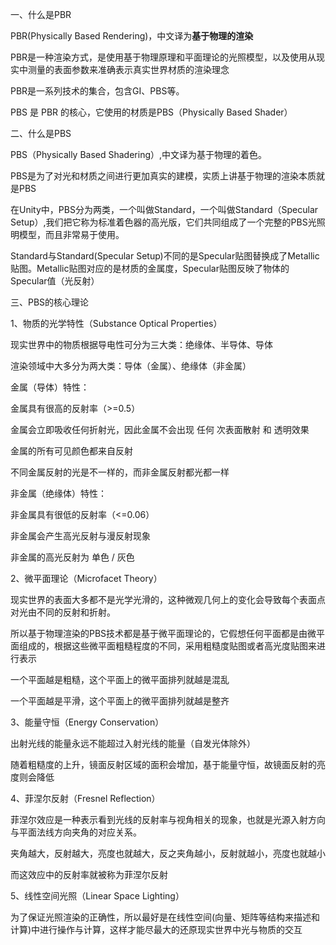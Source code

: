 一、什么是PBR

PBR(Physically Based Rendering)，中文译为**基于物理的渲染**

PBR是一种渲染方式，是使用基于物理原理和平面理论的光照模型，以及使用从现实中测量的表面参数来准确表示真实世界材质的渲染理念

PBR是一系列技术的集合，包含GI、PBS等。

PBS 是 PBR 的核心，它使用的材质是PBS（Physically Based Shader）

二、什么是PBS

PBS（Physically Based Shadering）,中文译为基于物理的着色。

PBS是为了对光和材质之间进行更加真实的建模，实质上讲基于物理的渲染本质就是PBS

在Unity中，PBS分为两类，一个叫做Standard，一个叫做Standard（Specular Setup）,我们把它称为标准着色器的高光版，它们共同组成了一个完整的PBS光照明模型，而且非常易于使用。



Standard与Standard(Specular Setup)不同的是Specular贴图替换成了Metallic贴图。Metallic贴图对应的是材质的金属度，Specular贴图反映了物体的Specular值（光反射）



三、PBS的核心理论

1、物质的光学特性（Substance Optical Properties）

现实世界中的物质根据导电性可分为三大类：绝缘体、半导体、导体

渲染领域中大多分为两大类：导体（金属）、绝缘体（非金属）

金属（导体）特性：

金属具有很高的反射率（>=0.5）

金属会立即吸收任何折射光，因此金属不会出现 任何 次表面散射 和 透明效果

金属的所有可见颜色都来自反射

不同金属反射的光是不一样的，而非金属反射都光都一样

非金属（绝缘体）特性：

非金属具有很低的反射率（<=0.06）

非金属会产生高光反射与漫反射现象

非金属的高光反射为 单色 / 灰色

2、微平面理论（Microfacet Theory）

现实世界的表面大多都不是光学光滑的，这种微观几何上的变化会导致每个表面点对光由不同的反射和折射。

所以基于物理渲染的PBS技术都是基于微平面理论的，它假想任何平面都是由微平面组成的，根据这些微平面粗糙程度的不同，采用粗糙度贴图或者高光度贴图来进行表示

一个平面越是粗糙，这个平面上的微平面排列就越是混乱

一个平面越是平滑，这个平面上的微平面排列就越是整齐

3、能量守恒（Energy Conservation）

出射光线的能量永远不能超过入射光线的能量（自发光体除外）

随着粗糙度的上升，镜面反射区域的面积会增加，基于能量守恒，故镜面反射的亮度则会降低

4、菲涅尔反射（Fresnel Reflection）

菲涅尔效应是一种表示看到光线的反射率与视角相关的现象，也就是光源入射方向与平面法线方向夹角的对应关系。

夹角越大，反射越大，亮度也就越大，反之夹角越小，反射就越小，亮度也就越小

而这效应中的反射率就被称为菲涅尔反射

5、线性空间光照（Linear Space Lighting）

为了保证光照渲染的正确性，所以最好是在线性空间(向量、矩阵等结构来描述和计算)中进行操作与计算，这样才能尽最大的还原现实世界中光与物质的交互